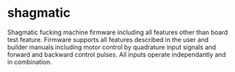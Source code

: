 # shagmatic
Shagmatic fucking machine firmware including all features other than board test feature. Firmware supports all features described in the user and builder manuals including motor control by quadrature input signals and forward and backward control pulses. All inputs operate independantly and in combination. 
